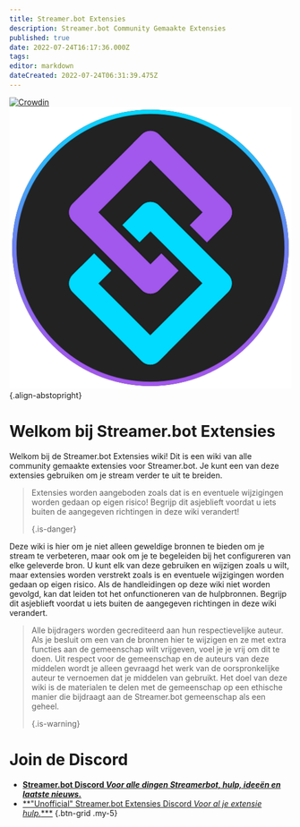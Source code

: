 ```yaml
---
title: Streamer.bot Extensies
description: Streamer.bot Community Gemaakte Extensies
published: true
date: 2022-07-24T16:17:36.000Z
tags: 
editor: markdown
dateCreated: 2022-07-24T06:31:39.475Z
---
```


[![Crowdin](https://badges.crowdin.net/streamer-bot-extensions-wiki/localized.svg)](https://translate.botextensions.dev/project/streamer-bot-extensions-wiki)
![streamerbot.png](./logos/streamerbot.png){.align-abstopright}
# Welkom bij Streamer.bot Extensies

Welkom bij de Streamer.bot Extensies wiki! Dit is een wiki van alle community gemaakte extensies voor Streamer.bot. Je kunt een van deze extensies gebruiken om je stream verder te uit te breiden.
> Extensies worden aangeboden zoals dat is en eventuele wijzigingen worden gedaan op eigen risico! Begrijp dit asjeblieft voordat u iets buiten de aangegeven richtingen in deze wiki verandert! 
> 
> {.is-danger}

Deze wiki is hier om je niet alleen geweldige bronnen te bieden om je stream te verbeteren, maar ook om je te begeleiden bij het configureren van elke geleverde bron. U kunt elk van deze gebruiken en wijzigen zoals u wilt, maar extensies worden verstrekt zoals is en eventuele wijzigingen worden gedaan op eigen risico. Als de handleidingen op deze wiki niet worden gevolgd, kan dat leiden tot het onfunctioneren van de hulpbronnen. Begrijp dit asjeblieft voordat u iets buiten de aangegeven richtingen in deze wiki verandert.
> Alle bijdragers worden gecrediteerd aan hun respectievelijke auteur. Als je besluit om een van de bronnen hier te wijzigen en ze met extra functies aan de gemeenschap wilt vrijgeven, voel je je vrij om dit te doen. Uit respect voor de gemeenschap en de auteurs van deze middelen wordt je alleen gevraagd het werk van de oorspronkelijke auteur te vernoemen dat je middelen van gebruikt. Het doel van deze wiki is de materialen te delen met de gemeenschap op een ethische manier die bijdraagt aan de Streamer.bot gemeenschap als een geheel. 
> 
> {.is-warning}

# Join de Discord

- [<i class="mdi mdi-discord text--discord"></i>**Streamer.bot Discord *Voor alle dingen Streamerbot, hulp, ideeën en laatste nieuws.***](https://discord.gg/6jBaYeatnZ)
- [<i class="mdi mdi-discord text--discord"></i>**"Unofficial" Streamer.bot Extensies Discord *Voor al je extensie hulp.****](https://discord.gg/a9ttKtkUZ7)
{.btn-grid .my-5}


